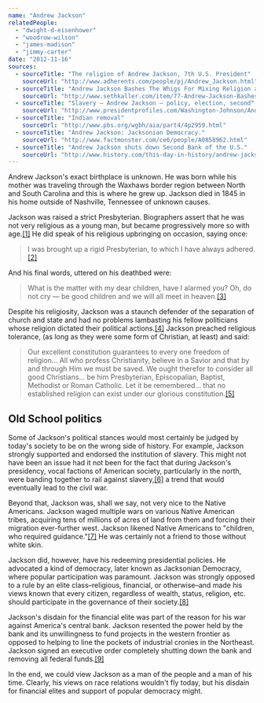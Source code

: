 ```yaml
---
name: "Andrew Jackson"
relatedPeople:
  - "dwight-d-eisenhower"
  - "woodrow-wilson"
  - "james-madison"
  - "jimmy-carter"
date: "2012-11-16"
sources:
  - sourceTitle: "The religion of Andrew Jackson, 7th U.S. President"
    sourceUrl: "http://www.adherents.com/people/pj/Andrew_Jackson.html"
  - sourceTitle: "Andrew Jackson Bashes The Whigs For Mixing Religion and Politics"
    sourceUrl: "http://www.sethkaller.com/item/77-Andrew-Jackson-Bashes-The-Whigs-For-Mixing-Religion-And-Politics"
  - sourceTitle: "Slavery – Andrew Jackson – policy, election, second"
    sourceUrl: "http://www.presidentprofiles.com/Washington-Johnson/Andrew-Jackson-Slavery.html"
  - sourceTitle: "Indian removal"
    sourceUrl: "http://www.pbs.org/wgbh/aia/part4/4p2959.html"
  - sourceTitle: "Andrew Jackson: Jacksonian Democracy."
    sourceUrl: "http://www.factmonster.com/ce6/people/A0858962.html"
  - sourceTitle: "Andrew Jackson shuts down Second Bank of the U.S."
    sourceUrl: "http://www.history.com/this-day-in-history/andrew-jackson-shuts-down-second-bank-of-the-us"
---
```


Andrew Jackson's exact birthplace is unknown. He was born while his mother was traveling through the Waxhaws border region between North and South Carolina and this is where he grew up. Jackson died in 1845 in his home outside of Nashville, Tennessee of unknown causes.

Jackson was raised a strict Presbyterian. Biographers assert that he was not very religious as a young man, but became progressively more so with age.<a class="source-citation" href="#http://www.adherents.com/people/pj/Andrew_Jackson.html" title="The religion of Andrew Jackson, 7th U.S. President">[1]</a> He did speak of his religious upbringing on occasion, saying once:

>I was brought up a rigid Presbyterian, to which I have always adhered.<a class="source-citation" href="#http://www.adherents.com/people/pj/Andrew_Jackson.html" title="The religion of Andrew Jackson, 7th U.S. President">[2]</a>

And his final words, uttered on his deathbed were:

>What is the matter with my dear children, have I alarmed you? Oh, do not cry — be good children and we will all meet in heaven.<a class="source-citation" href="#http://www.adherents.com/people/pj/Andrew_Jackson.html" title="The religion of Andrew Jackson, 7th U.S. President">[3]</a>

Despite his religiosity, Jackson was a staunch defender of the separation of church and state and had no problems lambasting his fellow politicians whose religion dictated their political actions.<a class="source-citation" href="#http://www.sethkaller.com/item/77-Andrew-Jackson-Bashes-The-Whigs-For-Mixing-Religion-And-Politics" title="Andrew Jackson Bashes The Whigs For Mixing Religion and Politics">[4]</a> Jackson preached religious tolerance, (as long as they were some form of Christian, at least) and said:

>Our excellent constitution guarantees to every one freedom of religion… All who profess Christianity, believe in a Savior and that by and through Him we must be saved. We ought therefor to consider all good Christians… be him Presbyterian, Episcopalian, Baptist, Methodist or Roman Catholic. Let it be remembered… that no established religion can exist under our glorious constitution.<a class="source-citation" href="#http://www.adherents.com/people/pj/Andrew_Jackson.html" title="The religion of Andrew Jackson, 7th U.S. President">[5]</a>

## 

## Old School politics

Some of Jackson's political stances would most certainly be judged by today's society to be on the wrong side of history. For example, Jackson strongly supported and endorsed the institution of slavery. This might not have been an issue had it not been for the fact that during Jackson's presidency, vocal factions of American society, particularly in the north, were banding together to rail against slavery,<a class="source-citation" href="#http://www.presidentprofiles.com/Washington-Johnson/Andrew-Jackson-Slavery.html" title="Slavery – Andrew Jackson – policy, election, second">[6]</a> a trend that would eventually lead to the civil war.

Beyond that, Jackson was, shall we say, not very nice to the Native Americans. Jackson waged multiple wars on various Native American tribes, acquiring tens of millions of acres of land from them and forcing their migration ever-further west. Jackson likened Native Americans to "children, who required guidance."<a class="source-citation" href="#http://www.pbs.org/wgbh/aia/part4/4p2959.html" title="Indian removal">[7]</a> He was certainly not a friend to those without white skin.

Jackson did, however, have his redeeming presidential policies. He advocated a kind of democracy, later known as Jacksonian Democracy, where popular participation was paramount. Jackson was strongly opposed to a rule by an elite class–religious, financial, or otherwise–and made his views known that every citizen, regardless of wealth, status, religion, etc. should participate in the governance of their society.<a class="source-citation" href="#http://www.factmonster.com/ce6/people/A0858962.html" title="Andrew Jackson: Jacksonian Democracy.">[8]</a>

Jackson's disdain for the financial elite was part of the reason for his war against America's central bank. Jackson resented the power held by the bank and its unwillingness to fund projects in the western frontier as opposed to helping to line the pockets of industrial cronies in the Northeast. Jackson signed an executive order completely shutting down the bank and removing all federal funds.<a class="source-citation" href="#http://www.history.com/this-day-in-history/andrew-jackson-shuts-down-second-bank-of-the-us" title="Andrew Jackson shuts down Second Bank of the U.S.">[9]</a>

In the end, we could view Jackson as a man of the people and a man of his time. Clearly, his views on race relations wouldn't fly today, but his disdain for financial elites and support of popular democracy might.